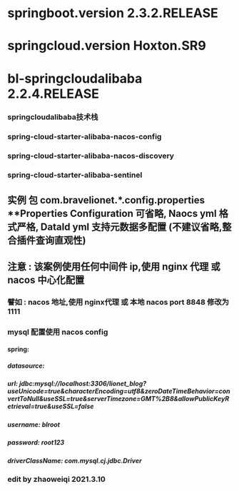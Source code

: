 # springboot.version  2.3.2.RELEASE

# springcloud.version Hoxton.SR9

# bl-springcloudalibaba  2.2.4.RELEASE

### springcloudalibaba技术栈

### spring-cloud-starter-alibaba-nacos-config

### spring-cloud-starter-alibaba-nacos-discovery

### spring-cloud-starter-alibaba-sentinel 

## 实例 包  com.bravelionet.*.config.properties  **Properties Configuration 可省略, Naocs yml 格式严格, DataId yml 支持元数据多配置 (不建议省略,整合插件查询直观性)

## 注意 : 该案例使用任何中间件 ip,使用 nginx 代理 或 nacos 中心化配置

### 譬如 : nacos 地址,使用 nginx代理 或 本地 nacos port 8848 修改为 1111


### mysql 配置使用 nacos config
####            spring:
#####               datasource:
#####                   url: jdbc:mysql://localhost:3306/lionet_blog?useUnicode=true&characterEncoding=utf8&zeroDateTimeBehavior=convertToNull&useSSL=true&serverTimezone=GMT%2B8&allowPublicKeyRetrieval=true&useSSL=false
#####                    username: blroot
#####                    password: root123
#####                    driverClassName: com.mysql.cj.jdbc.Driver

### edit by zhaoweiqi 2021.3.10 
